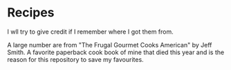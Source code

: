 # Recipes

I wll try to give credit if I remember where I got them from.

A large number are from "The Frugal Gourmet Cooks American" by Jeff Smith. A favorite paperback cook book of mine that died this year and is the reason for this repository to save my favourites.

